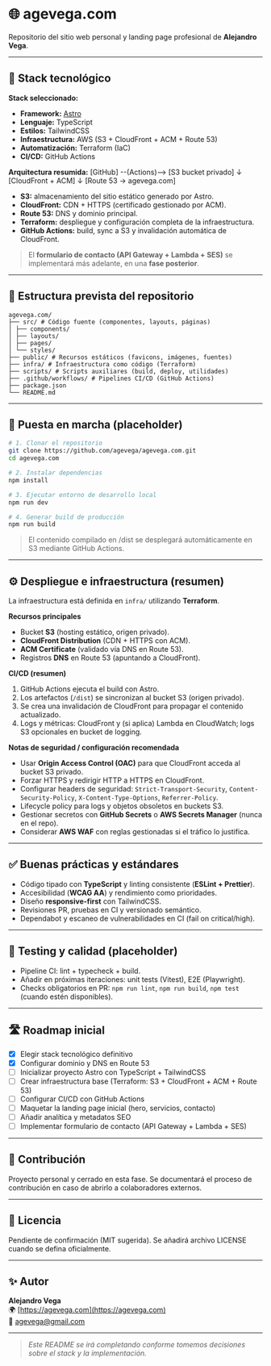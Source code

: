 # 🌐 agevega.com

Repositorio del sitio web personal y landing page profesional de **Alejandro Vega**.

---

## 🧱 Stack tecnológico

**Stack seleccionado:**
- **Framework:** [Astro](https://astro.build/)  
- **Lenguaje:** TypeScript  
- **Estilos:** TailwindCSS  
- **Infraestructura:** AWS (S3 + CloudFront + ACM + Route 53)  
- **Automatización:** Terraform (IaC)  
- **CI/CD:** GitHub Actions  

**Arquitectura resumida:**
[GitHub] --(Actions)--> [S3 bucket privado]
                         ↓
                  [CloudFront + ACM]
                         ↓
               [Route 53 → agevega.com]


- **S3:** almacenamiento del sitio estático generado por Astro.  
- **CloudFront:** CDN + HTTPS (certificado gestionado por ACM).  
- **Route 53:** DNS y dominio principal.  
- **Terraform:** despliegue y configuración completa de la infraestructura.  
- **GitHub Actions:** build, sync a S3 y invalidación automática de CloudFront.  

> El **formulario de contacto (API Gateway + Lambda + SES)** se implementará más adelante, en una **fase posterior**.

---

## 📁 Estructura prevista del repositorio
```
agevega.com/
├── src/ # Código fuente (componentes, layouts, páginas)
│ ├── components/
│ ├── layouts/
│ ├── pages/
│ └── styles/
├── public/ # Recursos estáticos (favicons, imágenes, fuentes)
├── infra/ # Infraestructura como código (Terraform)
├── scripts/ # Scripts auxiliares (build, deploy, utilidades)
├── .github/workflows/ # Pipelines CI/CD (GitHub Actions)
├── package.json
└── README.md
```

---

## 🚀 Puesta en marcha (placeholder)

```bash
# 1. Clonar el repositorio
git clone https://github.com/agevega/agevega.com.git
cd agevega.com

# 2. Instalar dependencias
npm install

# 3. Ejecutar entorno de desarrollo local
npm run dev

# 4. Generar build de producción
npm run build
```
> El contenido compilado en /dist se desplegará automáticamente en S3 mediante GitHub Actions.

---

## ⚙️ Despliegue e infraestructura (resumen)

La infraestructura está definida en `infra/` utilizando **Terraform**.

**Recursos principales**
- Bucket **S3** (hosting estático, origen privado).
- **CloudFront Distribution** (CDN + HTTPS con ACM).
- **ACM Certificate** (validado vía DNS en Route 53).
- Registros **DNS** en Route 53 (apuntando a CloudFront).

**CI/CD (resumen)**
1. GitHub Actions ejecuta el build con Astro.  
2. Los artefactos (`/dist`) se sincronizan al bucket S3 (origen privado).  
3. Se crea una invalidación de CloudFront para propagar el contenido actualizado.  
4. Logs y métricas: CloudFront y (si aplica) Lambda en CloudWatch; logs S3 opcionales en bucket de logging.

**Notas de seguridad / configuración recomendada**
- Usar **Origin Access Control (OAC)** para que CloudFront acceda al bucket S3 privado.  
- Forzar HTTPS y redirigir HTTP a HTTPS en CloudFront.  
- Configurar headers de seguridad: `Strict-Transport-Security`, `Content-Security-Policy`, `X-Content-Type-Options`, `Referrer-Policy`.  
- Lifecycle policy para logs y objetos obsoletos en buckets S3.  
- Gestionar secretos con **GitHub Secrets** o **AWS Secrets Manager** (nunca en el repo).  
- Considerar **AWS WAF** con reglas gestionadas si el tráfico lo justifica.

---

## ✅ Buenas prácticas y estándares

- Código tipado con **TypeScript** y linting consistente (**ESLint + Prettier**).  
- Accesibilidad (**WCAG AA**) y rendimiento como prioridades.  
- Diseño **responsive-first** con TailwindCSS.  
- Revisiones PR, pruebas en CI y versionado semántico.  
- Dependabot y escaneo de vulnerabilidades en CI (fail on critical/high).

---

## 🧪 Testing y calidad (placeholder)

- Pipeline CI: lint + typecheck + build.  
- Añadir en próximas iteraciones: unit tests (Vitest), E2E (Playwright).  
- Checks obligatorios en PR: `npm run lint`, `npm run build`, `npm test` (cuando estén disponibles).

---

## 🛣️ Roadmap inicial
- [x] Elegir stack tecnológico definitivo  
- [x] Configurar dominio y DNS en Route 53  
- [ ] Inicializar proyecto Astro con TypeScript + TailwindCSS  
- [ ] Crear infraestructura base (Terraform: S3 + CloudFront + ACM + Route 53)  
- [ ] Configurar CI/CD con GitHub Actions  
- [ ] Maquetar la landing page inicial (hero, servicios, contacto)  
- [ ] Añadir analítica y metadatos SEO  
- [ ] Implementar formulario de contacto (API Gateway + Lambda + SES)

---

## 🤝 Contribución
Proyecto personal y cerrado en esta fase.
Se documentará el proceso de contribución en caso de abrirlo a colaboradores externos.

---

## 📄 Licencia
Pendiente de confirmación (MIT sugerida).
Se añadirá archivo LICENSE cuando se defina oficialmente.

---

## ✨ Autor
**Alejandro Vega**  
🌍 [https://agevega.com](https://agevega.com)  
📧 agevega@gmail.com

---

> _Este README se irá completando conforme tomemos decisiones sobre el stack y la implementación._

